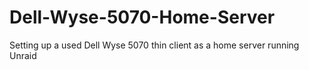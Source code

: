 # Dell-Wyse-5070-Home-Server
Setting up a used Dell Wyse 5070 thin client as a home server running Unraid
